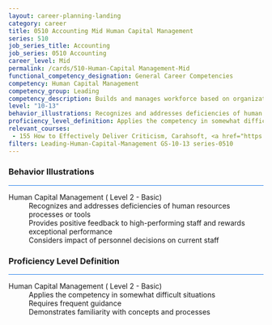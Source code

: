 ```yaml
---
layout: career-planning-landing
category: career
title: 0510 Accounting Mid Human Capital Management
series: 510
job_series_title: Accounting
job_series: 0510 Accounting
career_level: Mid
permalink: /cards/510-Human-Capital Management-Mid
functional_competency_designation: General Career Competencies
competency: Human Capital Management
competency_group: Leading
competency_description: Builds and manages workforce based on organizational goals, budget considerations, and staffing needs; ensures that employees are appropriately recruited, selected, appraised, and rewarded; takes action to address performance problems; manages a multi-sector workforce and a variety of work situations
level: "10-13"
behavior_illustrations: Recognizes and addresses deficiencies of human resources processes or tools ? Provides positive feedback to high-performing staff and rewards exceptional performance ? Considers impact of personnel decisions on current staff
proficiency_level_definition: Applies the competency in somewhat difficult situations ? Requires frequent guidance ? Demonstrates familiarity with concepts and processes
relevant_courses: 
 - 155 How to Effectively Deliver Criticism, Carahsoft, <a href="https://www.linkedin.com/learning/how-to-effectively-deliver-criticism">https://www.linkedin.com/learning/how-to-effectively-deliver-criticism</a>
filters: Leading-Human-Capital-Management GS-10-13 series-0510
---
```


<div class="desktop:grid-col-6 margin-y-3">
  <div class="border-top-2 bg-white padding-3 shadow-5 height-full members-hover border-1px button-border border-top-blue radius-lg card-text-color">
    <h3>Behavior Illustrations</h3>
    <hr style="background-color: #2680EB !important;"/>
    <dl class="text-base card-content-color"><dt>Human Capital Management ( Level 2 - Basic)</dt><dd>Recognizes and addresses deficiencies of human resources processes or tools </dd><dd> Provides positive feedback to high-performing staff and rewards exceptional performance </dd><dd> Considers impact of personnel decisions on current staff</dd></dl>
  </div>
</div>
<div class="desktop:grid-col-6 margin-y-3">
  <div class="border-top-2 bg-white padding-3 shadow-5 height-full members-hover border-1px button-border border-top-blue radius-lg card-text-color">
    <h3>Proficiency Level Definition</h3>
     <hr style="background-color: #2680EB !important;"/>
    <dl class="text-base card-content-color"><dt>Human Capital Management ( Level 2 - Basic)</dt><dd>Applies the competency in somewhat difficult situations </dd><dd> Requires frequent guidance </dd><dd> Demonstrates familiarity with concepts and processes</dd></dl>
  </div>
</div>